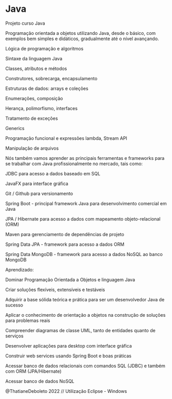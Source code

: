 # Java
Projeto curso Java 

Programação orientada a objetos utilizando Java,  desde o básico, com exemplos bem simples e didáticos,  gradualmente até o nível avançando.

Lógica de programação e algoritmos

Sintaxe da linguagem Java

Classes, atributos e métodos

Construtores, sobrecarga, encapsulamento

Estruturas de dados: arrays e coleções

Enumerações, composição

Herança, polimorfismo, interfaces

Tratamento de exceções

Generics

Programação funcional e expressões lambda, Stream API

Manipulação de arquivos

Nós também vamos aprender as principais ferramentas e frameworks para se trabalhar com Java profissionalmente no mercado, tais como:

JDBC para acesso a dados baseado em SQL

JavaFX para interface gráfica

Git / Github para versionamento

Spring Boot - principal framework Java para desenvolvimento comercial em Java

JPA / Hibernate para acesso a dados com mapeamento objeto-relacional (ORM)

Maven para gerenciamento de dependências de projeto

Spring Data JPA - framework para acesso a dados ORM

Spring Data MongoDB - framework para acesso a dados NoSQL ao banco MongoDB


Aprendizado:

Dominar Programação Orientada a Objetos e linguagem Java

Criar soluções flexíveis, extensíveis e testáveis

Adquirir a base sólida teórica e prática para ser um desenvolvedor Java de sucesso

Aplicar o conhecimento de orientação a objetos na construção de soluções para problemas reais

Compreender diagramas de classe UML, tanto de entidades quanto de serviços

Desenvolver aplicações para desktop com interface gráfica

Construir web services usando Spring Boot e boas práticas

Acessar banco de dados relacionais com comandos SQL (JDBC) e também com ORM (JPA/Hibernate)

Acessar banco de dados NoSQL


@ThatianeDeboleto 2022 // Utilização Eclipse - Windows
